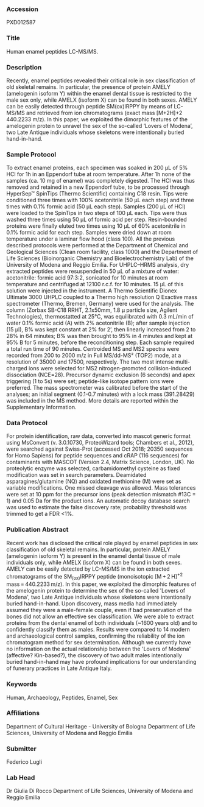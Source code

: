 ### Accession
PXD012587

### Title
Human enamel peptides LC-MS/MS.

### Description
Recently, enamel peptides revealed their critical role in sex classification of old skeletal remains. In particular, the presence of protein AMELY (amelogenin isoform Y) within the enamel dental tissue is restricted to the male sex only, while AMELX (isoform X) can be found in both sexes. AMELY can be easily detected through peptide SM(ox)IRPPY by means of LC-MS/MS and retrieved from ion chromatograms (exact mass [M+2H]+2 440.2233 m/z). In this paper, we exploited the dimorphic features of the amelogenin protein to unravel the sex of the so-called ‘Lovers of Modena’, two Late Antique individuals whose skeletons were intentionally buried hand-in-hand.

### Sample Protocol
To extract enamel proteins, each specimen was soaked in 200 μL of 5% HCl for 1h in an Eppendorf tube at room temperature. After 1h none of the samples (ca. 10 mg of enamel) was completely digested. The HCl was thus removed and retained in a new Eppendorf tube, to be processed through HyperSep™ SpinTips (Thermo Scientific) containing C18 resin. Tips were conditioned three times with 100% acetonitrile (50 μL each step) and three times with 0.1% formic acid (50 μL each step). Samples (200 μL of HCl) were loaded to the SpinTips in two steps of 100 μL each. Tips were thus washed three times using 50 μL of formic acid per step. Resin-bounded proteins were finally eluted two times using 10 μL of 60% acetonitrile in 0.1% formic acid for each step. Samples were dried down at room temperature under a laminar flow hood (class 100). All the previous described protocols were performed at the Department of Chemical and Geological Sciences (Clean room facility, class 1000) and the Department of Life Sciences (Bioinorganic Chemistry and Bioelectrochemistry Lab) of the University of Modena and Reggio Emilia. For UHPLC–HRMS analysis, dry extracted peptides were resuspended in 50 µL of a mixture of water: acetonitrile: formic acid 97:3:2, sonicated for 10 minutes at room temperature and centrifuged at 12100 r.c.f. for 10 minutes. 15 µL of this solution were injected in the instrument. A Thermo Scientific Dionex Ultimate 3000 UHPLC coupled to a Thermo high resolution Q Exactive mass spectrometer (Thermo, Bremen, Germany) were used for the analysis. The column (Zorbax SB-C18 RRHT, 2.1x50mm, 1.8 μ particle size, Agilent Technologies), thermostatted at 25°C, was equilibrated with 0.3 mL/min of water 0.1% formic acid (A) with 2% acetonitrile (B); after sample injection (15 µl), B% was kept constant at 2% for 2’, then linearly increased from 2 to 28% in 64 minutes; B% was then brought to 95% in 4 minutes and kept at 95% B for 5 minutes, before the reconditioning step. Each sample required a total run time of 90 minutes. Centroided MS and MS2 spectra were recorded from 200 to 2000 m/z in Full MS/dd-MS² (TOP2) mode, at a resolution of 35000 and 17500, respectively. The two most intense multi-charged ions were selected for MS2 nitrogen-promoted collision-induced dissociation (NCE=28). Precursor dynamic exclusion (6 seconds) and apex triggering (1 to 5s) were set; peptide-like isotope pattern ions were preferred. The mass spectrometer was calibrated before the start of the analyses; an initial segment (0.1-0.7 minutes) with a lock mass (391.28429) was included in the MS method. More details are reported within the Supplementary Information.

### Data Protocol
For protein identification, raw data, converted into mascot generic format using MsConvert (v. 3.0.10730, ProteoWizard tools; Chambers et al., 2012), were searched against Swiss-Prot (accessed Oct 2018; 20350 sequences for Homo Sapiens) for peptide sequences and cRAP (116 sequences) for contaminants with MASCOT (Version 2.4, Matrix Science, London, UK). No proteolytic enzyme was selected, carbamidomethyl cysteine as fixed modification was set in search parameters. Deamidated asparagines/glutamine (NQ) and oxidated methionine (M) were set as variable modifications. One missed cleavage was allowed. Mass tolerances were set at 10 ppm for the precursor ions (peak detection mismatch #13C = 1) and 0.05 Da for the product ions. An automatic decoy database search was used to estimate the false discovery rate; probability threshold was trimmed to get a FDR <1%.

### Publication Abstract
Recent work has disclosed the critical role played by enamel peptides in sex classification of old skeletal remains. In particular, protein AMELY (amelogenin isoform Y) is present in the enamel dental tissue of male individuals only, while AMELX (isoform X) can be found in both sexes. AMELY can be easily detected by LC-MS/MS in the ion extracted chromatograms of the SM<sub>(ox)</sub>IRPPY peptide (monoisotopic [M&#x2009;+&#x2009;2&#x2009;H]<sup>+2</sup> mass&#x2009;=&#x2009;440.2233&#x2009;m/z). In this paper, we exploited the dimorphic features of the amelogenin protein to determine the sex of the so-called 'Lovers of Modena', two Late Antique individuals whose skeletons were intentionally buried hand-in-hand. Upon discovery, mass media had immediately assumed they were a male-female couple, even if bad preservation of the bones did not allow an effective sex classification. We were able to extract proteins from the dental enamel of both individuals (~1600 years old) and to confidently classify them as males. Results were compared to 14 modern and archaeological control samples, confirming the reliability of the ion chromatogram method for sex determination. Although we currently have no information on the actual relationship between the 'Lovers of Modena' (affective? Kin-based?), the discovery of two adult males intentionally buried hand-in-hand may have profound implications for our understanding of funerary practices in Late Antique Italy.

### Keywords
Human, Archaeology, Peptides, Enamel, Sex

### Affiliations
Department of Cultural Heritage - University of Bologna
Department of Life Sciences, University of Modena and Reggio Emilia

### Submitter
Federico Lugli

### Lab Head
Dr Giulia Di Rocco
Department of Life Sciences, University of Modena and Reggio Emilia


